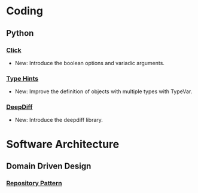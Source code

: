 # Coding

## Python

### [Click](click.md)

* New: Introduce the boolean options and variadic arguments.

### [Type Hints](type_hints.md)

* New: Improve the definition of objects with multiple types with TypeVar.

### [DeepDiff](deepdiff.md)

* New: Introduce the deepdiff library.

# Software Architecture

## Domain Driven Design

### [Repository Pattern](repository_pattern.md)

